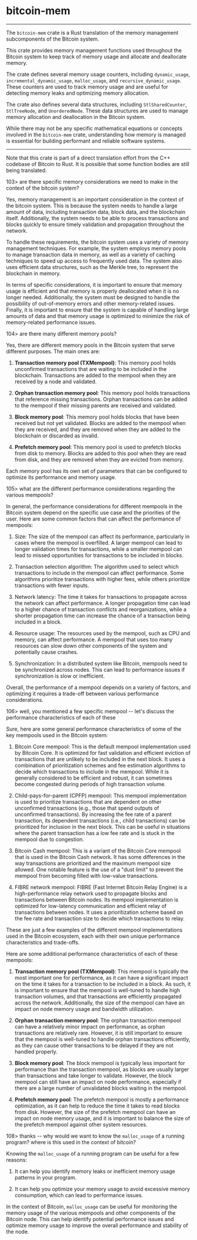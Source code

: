 # bitcoin-mem

---

The `bitcoin-mem` crate is a Rust translation of
the memory management subcomponents of the Bitcoin
system.

This crate provides memory management functions
used throughout the Bitcoin system to keep track
of memory usage and allocate and deallocate
memory.

The crate defines several memory usage counters,
including `dynamic_usage`,
`incremental_dynamic_usage`, `malloc_usage`, and
`recursive_dynamic_usage`. These counters are used
to track memory usage and are useful for detecting
memory leaks and optimizing memory allocation.

The crate also defines several data structures,
including `StlSharedCounter`, `StlTreeNode`, and
`UnorderedNode`. These data structures are used to
manage memory allocation and deallocation in the
Bitcoin system.

While there may not be any specific mathematical
equations or concepts involved in the
`bitcoin-mem` crate, understanding how memory is
managed is essential for building performant and
reliable software systems.

---

Note that this crate is part of a direct
translation effort from the C++ codebase of
Bitcoin to Rust. It is possible that some function
bodies are still being translated.

103> are there specific memory considerations we
need to make in the context of the bitcoin system?

Yes, memory management is an important
consideration in the context of the bitcoin
system. This is because the system needs to handle
a large amount of data, including transaction
data, block data, and the blockchain
itself. Additionally, the system needs to be able
to process transactions and blocks quickly to
ensure timely validation and propagation
throughout the network.

To handle these requirements, the bitcoin system
uses a variety of memory management
techniques. For example, the system employs memory
pools to manage transaction data in memory, as
well as a variety of caching techniques to speed
up access to frequently used data. The system also
uses efficient data structures, such as the Merkle
tree, to represent the blockchain in memory.

In terms of specific considerations, it is
important to ensure that memory usage is efficient
and that memory is properly deallocated when it is
no longer needed. Additionally, the system must be
designed to handle the possibility of
out-of-memory errors and other memory-related
issues. Finally, it is important to ensure that
the system is capable of handling large amounts of
data and that memory usage is optimized to
minimize the risk of memory-related performance
issues.

104> are there many different memory pools?

Yes, there are different memory pools in the
Bitcoin system that serve different purposes. The
main ones are:

1. **Transaction memory pool (TXMempool)**: This
   memory pool holds unconfirmed transactions that
   are waiting to be included in the
   blockchain. Transactions are added to the
   mempool when they are received by a node and
   validated.

2. **Orphan transaction memory pool**: This memory
   pool holds transactions that reference missing
   transactions. Orphan transactions can be added
   to the mempool if their missing parents are
   received and validated.

3. **Block memory pool**: This memory pool holds
   blocks that have been received but not yet
   validated. Blocks are added to the mempool when
   they are received, and they are removed when
   they are added to the blockchain or discarded
   as invalid.

4. **Prefetch memory pool**: This memory pool is
   used to prefetch blocks from disk to
   memory. Blocks are added to this pool when they
   are read from disk, and they are removed when
   they are evicted from memory.

Each memory pool has its own set of parameters
that can be configured to optimize its performance
and memory usage.

105> what are the different performance
considerations regarding the various mempools?

In general, the performance considerations for
different mempools in the Bitcoin system depend on
the specific use case and the priorities of the
user. Here are some common factors that can affect
the performance of mempools:

1. Size: The size of the mempool can affect its
   performance, particularly in cases where the
   mempool is overfilled. A larger mempool can
   lead to longer validation times for
   transactions, while a smaller mempool can lead
   to missed opportunities for transactions to be
   included in blocks.

2. Transaction selection algorithm: The algorithm
   used to select which transactions to include in
   the mempool can affect performance. Some
   algorithms prioritize transactions with higher
   fees, while others prioritize transactions with
   fewer inputs.

3. Network latency: The time it takes for
   transactions to propagate across the network
   can affect performance. A longer propagation
   time can lead to a higher chance of transaction
   conflicts and reorganizations, while a shorter
   propagation time can increase the chance of
   a transaction being included in a block.

4. Resource usage: The resources used by the
   mempool, such as CPU and memory, can affect
   performance. A mempool that uses too many
   resources can slow down other components of the
   system and potentially cause crashes.

5. Synchronization: In a distributed system like
   Bitcoin, mempools need to be synchronized
   across nodes. This can lead to performance
   issues if synchronization is slow or
   inefficient.

Overall, the performance of a mempool depends on
a variety of factors, and optimizing it requires
a trade-off between various performance
considerations.

106> well, you mentioned a few specific mempool --
let's discuss the performance characteristics of
each of these

Sure, here are some general performance
characteristics of some of the key mempools used
in the Bitcoin system:

1. Bitcoin Core mempool: This is the default
   mempool implementation used by Bitcoin Core. It
   is optimized for fast validation and efficient
   eviction of transactions that are unlikely to
   be included in the next block. It uses
   a combination of prioritization schemes and fee
   estimation algorithms to decide which
   transactions to include in the mempool. While
   it is generally considered to be efficient and
   robust, it can sometimes become congested
   during periods of high transaction volume.

2. Child-pays-for-parent (CPFP) mempool: This
   mempool implementation is used to prioritize
   transactions that are dependent on other
   unconfirmed transactions (e.g., those that
   spend outputs of unconfirmed transactions). By
   increasing the fee rate of a parent
   transaction, its dependent transactions (i.e.,
   child transactions) can be prioritized for
   inclusion in the next block. This can be useful
   in situations where the parent transaction has
   a low fee rate and is stuck in the mempool due
   to congestion.

3. Bitcoin Cash mempool: This is a variant of the
   Bitcoin Core mempool that is used in the
   Bitcoin Cash network. It has some differences
   in the way transactions are prioritized and the
   maximum mempool size allowed. One notable
   feature is the use of a "dust limit" to prevent
   the mempool from becoming filled with low-value
   transactions.

4. FIBRE network mempool: FIBRE (Fast Internet
   Bitcoin Relay Engine) is a high-performance
   relay network used to propagate blocks and
   transactions between Bitcoin nodes. Its mempool
   implementation is optimized for low-latency
   communication and efficient relay of
   transactions between nodes. It uses
   a prioritization scheme based on the fee rate
   and transaction size to decide which
   transactions to relay.

These are just a few examples of the different
mempool implementations used in the Bitcoin
ecosystem, each with their own unique performance
characteristics and trade-offs.

Here are some additional performance
characteristics of each of these mempools:

1. **Transaction memory pool (TXMempool)**: This
   mempool is typically the most important one for
   performance, as it can have a significant
   impact on the time it takes for a transaction
   to be included in a block. As such, it is
   important to ensure that the mempool is
   well-tuned to handle high transaction volumes,
   and that transactions are efficiently
   propagated across the network. Additionally,
   the size of the mempool can have an impact on
   node memory usage and bandwidth utilization.

2. **Orphan transaction memory pool**: The orphan
   transaction mempool can have a relatively minor
   impact on performance, as orphan transactions
   are relatively rare. However, it is still
   important to ensure that the mempool is
   well-tuned to handle orphan transactions
   efficiently, as they can cause other
   transactions to be delayed if they are not
   handled properly.

3. **Block memory pool**: The block mempool is
   typically less important for performance than
   the transaction mempool, as blocks are usually
   larger than transactions and take longer to
   validate. However, the block mempool can still
   have an impact on node performance, especially
   if there are a large number of unvalidated
   blocks waiting in the mempool.

4. **Prefetch memory pool**: The prefetch mempool
   is mostly a performance optimization, as it can
   help to reduce the time it takes to read blocks
   from disk. However, the size of the prefetch
   mempool can have an impact on node memory
   usage, and it is important to balance the size
   of the prefetch mempool against other system
   resources.

108> thanks -- why would we want to know the
`malloc_usage` of a running program? where is this
used in the context of bitcoin?

Knowing the `malloc_usage` of a running program
can be useful for a few reasons:

1. It can help you identify memory leaks or
   inefficient memory usage patterns in your
   program.

2. It can help you optimize your memory usage to
   avoid excessive memory consumption, which can
   lead to performance issues.

In the context of Bitcoin, `malloc_usage` can be
useful for monitoring the memory usage of the
various mempools and other components of the
Bitcoin node. This can help identify potential
performance issues and optimize memory usage to
improve the overall performance and stability of
the node.
